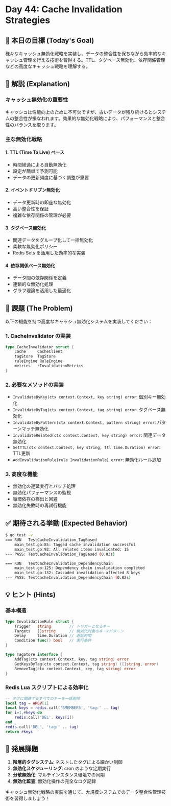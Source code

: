 # Day 44: Cache Invalidation Strategies

## 🎯 本日の目標 (Today's Goal)

様々なキャッシュ無効化戦略を実装し、データの整合性を保ちながら効率的なキャッシュ管理を行える技術を習得する。TTL、タグベース無効化、依存関係管理などの高度なキャッシュ戦略を理解する。

## 📖 解説 (Explanation)

### キャッシュ無効化の重要性

キャッシュは性能向上のために不可欠ですが、古いデータが残り続けるとシステムの整合性が損なわれます。効果的な無効化戦略により、パフォーマンスと整合性のバランスを取ります。

### 主な無効化戦略

#### 1. TTL (Time To Live) ベース
- 時間経過による自動無効化
- 設定が簡単で予測可能
- データの更新頻度に基づく調整が重要

#### 2. イベントドリブン無効化
- データ更新時の即座な無効化
- 高い整合性を保証
- 複雑な依存関係の管理が必要

#### 3. タグベース無効化
- 関連データをグループ化して一括無効化
- 柔軟な無効化ポリシー
- Redis Sets を活用した効率的な実装

#### 4. 依存関係ベース無効化
- データ間の依存関係を定義
- 連鎖的な無効化処理
- グラフ理論を活用した最適化

## 📝 課題 (The Problem)

以下の機能を持つ高度なキャッシュ無効化システムを実装してください：

### 1. CacheInvalidator の実装

```go
type CacheInvalidator struct {
    cache     CacheClient
    tagStore  TagStore
    ruleEngine RuleEngine
    metrics   *InvalidationMetrics
}
```

### 2. 必要なメソッドの実装

- `InvalidateByKey(ctx context.Context, key string) error`: 個別キー無効化
- `InvalidateByTag(ctx context.Context, tag string) error`: タグベース無効化
- `InvalidateByPattern(ctx context.Context, pattern string) error`: パターンマッチ無効化
- `InvalidateRelated(ctx context.Context, key string) error`: 関連データ無効化
- `SetTTL(ctx context.Context, key string, ttl time.Duration) error`: TTL更新
- `AddInvalidationRule(rule InvalidationRule) error`: 無効化ルール追加

### 3. 高度な機能

- 無効化の遅延実行とバッチ処理
- 無効化パフォーマンスの監視
- 循環依存の検出と回避
- 無効化失敗時の再試行機能

## ✅ 期待される挙動 (Expected Behavior)

```bash
$ go test -v
=== RUN   TestCacheInvalidation_TagBased
    main_test.go:85: Tagged cache invalidation successful
    main_test.go:92: All related items invalidated: 15
--- PASS: TestCacheInvalidation_TagBased (0.03s)

=== RUN   TestCacheInvalidation_DependencyChain
    main_test.go:125: Dependency chain invalidation completed
    main_test.go:132: Cascaded invalidation affected 8 keys
--- PASS: TestCacheInvalidation_DependencyChain (0.02s)
```

## 💡 ヒント (Hints)

### 基本構造

```go
type InvalidationRule struct {
    Trigger   string        // トリガーとなるキー
    Targets   []string      // 無効化対象のキー/パターン
    Delay     time.Duration // 遅延時間
    Condition func() bool   // 実行条件
}

type TagStore interface {
    AddTag(ctx context.Context, key, tag string) error
    GetKeysByTag(ctx context.Context, tag string) ([]string, error)
    RemoveTag(ctx context.Context, key, tag string) error
}
```

### Redis Lua スクリプトによる効率化

```lua
-- タグに関連するすべてのキーを一括削除
local tag = ARGV[1]
local keys = redis.call('SMEMBERS', 'tag:' .. tag)
for i=1,#keys do
    redis.call('DEL', keys[i])
end
redis.call('DEL', 'tag:' .. tag)
return #keys
```

## 🚀 発展課題

1. **階層的タグシステム**: ネストしたタグによる細かい制御
2. **無効化スケジューリング**: cron のような定期実行
3. **分散無効化**: マルチインスタンス環境での同期
4. **無効化監査**: 無効化操作の完全なログ記録

キャッシュ無効化戦略の実装を通じて、大規模システムでのデータ整合性管理技術を習得しましょう！